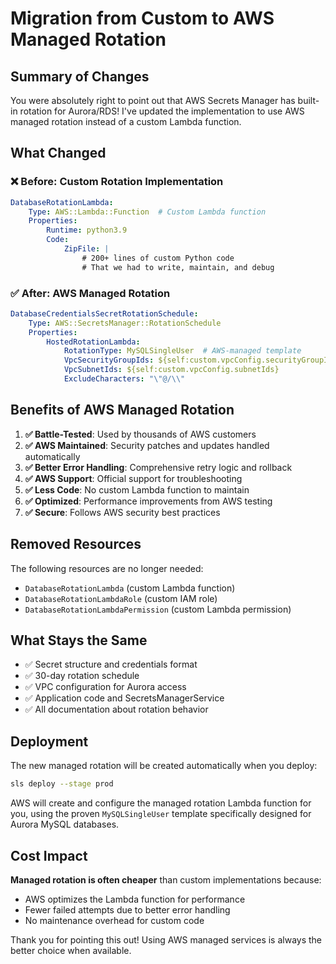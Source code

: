# Migration from Custom to AWS Managed Rotation

## Summary of Changes

You were absolutely right to point out that AWS Secrets Manager has built-in rotation for Aurora/RDS! I've updated the implementation to use AWS managed rotation instead of a custom Lambda function.

## What Changed

### ❌ **Before: Custom Rotation Implementation**
```yaml
DatabaseRotationLambda:
    Type: AWS::Lambda::Function  # Custom Lambda function
    Properties:
        Runtime: python3.9
        Code:
            ZipFile: |
                # 200+ lines of custom Python code
                # That we had to write, maintain, and debug
```

### ✅ **After: AWS Managed Rotation**
```yaml
DatabaseCredentialsSecretRotationSchedule:
    Type: AWS::SecretsManager::RotationSchedule
    Properties:
        HostedRotationLambda:
            RotationType: MySQLSingleUser  # AWS-managed template
            VpcSecurityGroupIds: ${self:custom.vpcConfig.securityGroupIds}
            VpcSubnetIds: ${self:custom.vpcConfig.subnetIds}
            ExcludeCharacters: "\"@/\\"
```

## Benefits of AWS Managed Rotation

1. **✅ Battle-Tested**: Used by thousands of AWS customers
2. **✅ AWS Maintained**: Security patches and updates handled automatically
3. **✅ Better Error Handling**: Comprehensive retry logic and rollback
4. **✅ AWS Support**: Official support for troubleshooting
5. **✅ Less Code**: No custom Lambda function to maintain
6. **✅ Optimized**: Performance improvements from AWS testing
7. **✅ Secure**: Follows AWS security best practices

## Removed Resources

The following resources are no longer needed:
- `DatabaseRotationLambda` (custom Lambda function)
- `DatabaseRotationLambdaRole` (custom IAM role)
- `DatabaseRotationLambdaPermission` (custom Lambda permission)

## What Stays the Same

- ✅ Secret structure and credentials format
- ✅ 30-day rotation schedule
- ✅ VPC configuration for Aurora access
- ✅ Application code and SecretsManagerService
- ✅ All documentation about rotation behavior

## Deployment

The new managed rotation will be created automatically when you deploy:

```bash
sls deploy --stage prod
```

AWS will create and configure the managed rotation Lambda function for you, using the proven `MySQLSingleUser` template specifically designed for Aurora MySQL databases.

## Cost Impact

**Managed rotation is often cheaper** than custom implementations because:
- AWS optimizes the Lambda function for performance
- Fewer failed attempts due to better error handling
- No maintenance overhead for custom code

Thank you for pointing this out! Using AWS managed services is always the better choice when available.
